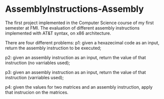 # AssemblyInstructions-Assembly

The first project implemented in the Computer Science course of my first semester at FMI. The evaluation of different assembly instructions implemented with AT&T syntax, on x86 architecture.

There are four different problems:
p1: given a hexazecimal code as an input, return the assembly instruction to be executed;

p2: given an assembly instruction as an input, return the value of that instruction (no varriables used);

p3: given an assembly instruction as an input, return the value of that instruction (varriables used);

p4: given the values for two matrices and an assembly instruction, apply that instrucion on the matrices.
 
